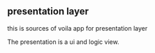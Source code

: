 ## presentation layer

this is sources of voila app for presentation layer

The presentation is a ui and logic view.

